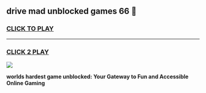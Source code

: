 
## drive mad unblocked games 66 👋
<h3>
<a href="https://premium.freeplayer.one?title=drive_mad_unblocked_games_66&ref=13F">CLICK TO PLAY</a></h3>
<hr>

<h3>
<a href="https://premium.freeplayer.one?title=drive_mad_unblocked_games_66&ref=13F">CLICK 2 PLAY</a>
  
</h3>

<a href="https://premium.freeplayer.one?title=drive_mad_unblocked_games_66&ref=12F/"><img src="https://clearcache.store/games.png"></a>


**worlds hardest game unblocked: Your Gateway to Fun and Accessible Online Gaming**
